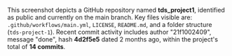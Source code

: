 This screenshot depicts a GitHub repository named **tds_project1**, identified as public and currently on the main branch. Key files visible are: `.github/workflows/main.yml`, `LICENSE`, `README.md`, and a folder structure (`tds-project-1`). Recent commit activity includes author "21f1002409", message "done", hash **4d2f5e5** dated 2 months ago, within the project's total of **14 commits**.